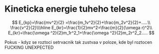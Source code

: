 # Kineticka energie tuheho telesa

$$
E_{kp}=\frac{mv^2}{2} =\frac{m_1v^2}{2}+\frac{m_2v^2}{2}+.....\\
\frac{v^2}{2}\\\hline
E_{kr}=\frac{1}{2}mv^2=\frac{m}{2}(\omega r)^2\\
E_{kr}=\frac{\omega ^2}{2}m_1r^2_1+\frac{\omega ^2}{2}m_2r^2_2.....
$$

Pokus - kdyz se roztoci setrvacnik tak zustvaa v poloze, kde byl roztocen FUCKING UNEXPECTED